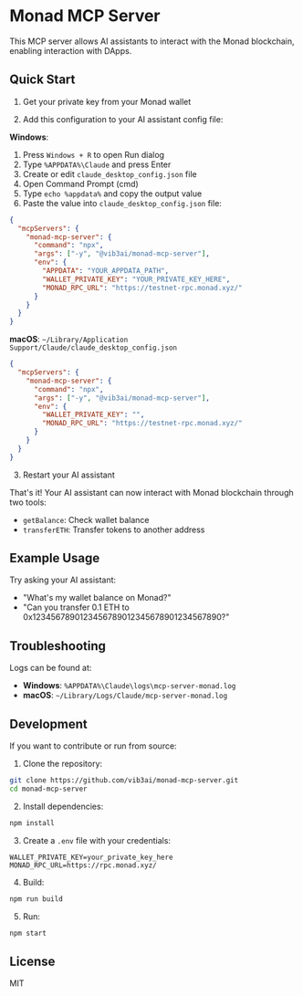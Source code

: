 # Monad MCP Server

This MCP server allows AI assistants to interact with the Monad blockchain, enabling interaction with DApps.

## Quick Start

1. Get your private key from your Monad wallet

2. Add this configuration to your AI assistant config file:

**Windows**:
1. Press `Windows + R` to open Run dialog
2. Type `%APPDATA%\Claude` and press Enter
3. Create or edit `claude_desktop_config.json` file
4. Open Command Prompt (cmd)
5. Type `echo %appdata%` and copy the output value
6. Paste the value into `claude_desktop_config.json` file:

```json
{
  "mcpServers": {
    "monad-mcp-server": {
      "command": "npx",
      "args": ["-y", "@vib3ai/monad-mcp-server"],
      "env": {
        "APPDATA": "YOUR_APPDATA_PATH",
        "WALLET_PRIVATE_KEY": "YOUR_PRIVATE_KEY_HERE",
        "MONAD_RPC_URL": "https://testnet-rpc.monad.xyz/"
      }
    }
  }
}
```

**macOS**: `~/Library/Application Support/Claude/claude_desktop_config.json`

```json
{
  "mcpServers": {
    "monad-mcp-server": {
      "command": "npx",
      "args": ["-y", "@vib3ai/monad-mcp-server"],
      "env": {
        "WALLET_PRIVATE_KEY": "",
        "MONAD_RPC_URL": "https://testnet-rpc.monad.xyz/"
      }
    }
  }
}
```

3. Restart your AI assistant

That's it! Your AI assistant can now interact with Monad blockchain through two tools:

- `getBalance`: Check wallet balance
- `transferETH`: Transfer tokens to another address

## Example Usage

Try asking your AI assistant:
- "What's my wallet balance on Monad?"
- "Can you transfer 0.1 ETH to 0x1234567890123456789012345678901234567890?"

## Troubleshooting

Logs can be found at:
- **Windows**: `%APPDATA%\Claude\logs\mcp-server-monad.log`
- **macOS**: `~/Library/Logs/Claude/mcp-server-monad.log`

## Development

If you want to contribute or run from source:

1. Clone the repository:
```bash
git clone https://github.com/vib3ai/monad-mcp-server.git
cd monad-mcp-server
```

2. Install dependencies:
```bash
npm install
```

3. Create a `.env` file with your credentials:
```
WALLET_PRIVATE_KEY=your_private_key_here
MONAD_RPC_URL=https://rpc.monad.xyz/
```

4. Build:
```bash
npm run build
```

5. Run:
```bash
npm start
```

## License

MIT
